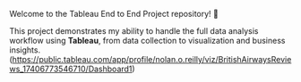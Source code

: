 Welcome to the Tableau End to End Project repository! 🚀

This project demonstrates my ability to handle the full data analysis workflow using **Tableau**, from data collection to visualization and business insights.
(https://public.tableau.com/app/profile/nolan.o.reilly/viz/BritishAirwaysReviews_17406773546710/Dashboard1)
